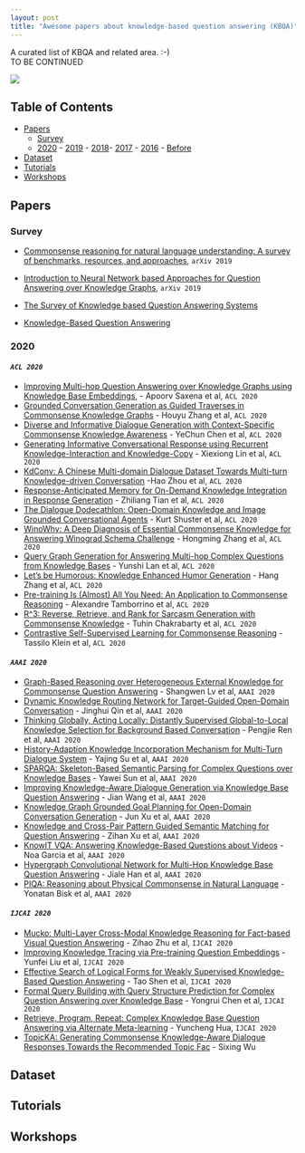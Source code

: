 ```yaml
---
layout: post
title: "Awesome papers about knowledge-based question answering (KBQA)"
---
```


A curated list of KBQA and related area. :-)  
TO BE CONTINUED

<!--more-->

![](https://saffroninteractive.com/wp-content/uploads/2014/09/Knowledge-1024x576.png)

## Table of Contents

- [Papers](#papers)
  - [Survey](#survey)
  - [2020](#2020) - [2019](#2019) - [2018](#2018)- [2017](#2017) - [2016](#2016) - [Before](#before)
- [Dataset](#dataset)
- [Tutorials](#tutorials)
- [Workshops](#workshops)

## Papers

### Survey

- [Commonsense reasoning for natural language understanding: A survey of benchmarks, resources, and approaches](https://www.researchgate.net/profile/Shane_Storks/publication/332169673_Recent_Advances_in_Natural_Language_Inference_A_Survey_of_Benchmarks_Resources_and_Approaches/links/5ccb54774585153c8c682026/Recent-Advances-in-Natural-Language-Inference-A-Survey-of-Benchmarks-Resources-and-Approaches.pdf), `arXiv 2019`

- [Introduction to Neural Network based Approaches for Question Answering over Knowledge Graphs](https://arxiv.org/pdf/1907.09361.pdf), `arXiv 2019`

- [The Survey of Knowledge based Question Answering Systems](https://www.google.com/url?sa=t&rct=j&q=&esrc=s&source=web&cd=&cad=rja&uact=8&ved=2ahUKEwiO6Zaw54_qAhURK6YKHTvgCuoQFjACegQIARAB&url=https%3A%2F%2Fpdfs.semanticscholar.org%2Fbde1%2F5f8e5a6c945337ffd9419b16ccdbd6ffa50e.pdf&usg=AOvVaw2IRvoy6Lav_qSNf3GH0KbK)

- [Knowledge-Based Question Answering](https://www.google.com/url?sa=t&rct=j&q=&esrc=s&source=web&cd=&cad=rja&uact=8&ved=2ahUKEwiO6Zaw54_qAhURK6YKHTvgCuoQFjAEegQIBBAB&url=http%3A%2F%2Fwww.comp.mq.edu.au%2F~rolfs%2Fpapers%2Fkes.pdf&usg=AOvVaw2WTg6lvzeccWf0Jky4gfxf)

### 2020

#### _`ACL 2020`_

- [Improving Multi-hop Question Answering over Knowledge Graphs using Knowledge Base Embeddings](https://acl2020.org/program/accepted/#main-conference), - Apoorv Saxena et al, `ACL 2020`
- [Grounded Conversation Generation as Guided Traverses in Commonsense Knowledge Graphs](https://acl2020.org/program/accepted/#main-conference) - Houyu Zhang et al, `ACL 2020`
- [Diverse and Informative Dialogue Generation with Context-Specific Commonsense Knowledge Awareness](https://acl2020.org/program/accepted/#main-conference) - YeChun Chen et al, `ACL 2020`
- [Generating Informative Conversational Response using Recurrent Knowledge-Interaction and Knowledge-Copy](https://acl2020.org/program/accepted/#main-conference) - Xiexiong Lin et al, `ACL 2020`
- [KdConv: A Chinese Multi-domain Dialogue Dataset Towards Multi-turn Knowledge-driven Conversation]() -Hao Zhou et al, `ACL 2020`
- [Response-Anticipated Memory for On-Demand Knowledge Integration in Response Generation]() - Zhiliang Tian et al, `ACL 2020`
- [The Dialogue Dodecathlon: Open-Domain Knowledge and Image Grounded Conversational Agents]() - Kurt Shuster et al, `ACL 2020`
- [WinoWhy: A Deep Diagnosis of Essential Commonsense Knowledge for Answering Winograd Schema Challenge]() - Hongming Zhang et al, `ACL 2020`
- [Query Graph Generation for Answering Multi-hop Complex Questions from Knowledge Bases]() - Yunshi Lan et al, `ACL 2020`
- [Let’s be Humorous: Knowledge Enhanced Humor Generation]() - Hang Zhang et al, `ACL 2020`
- [Pre-training Is (Almost) All You Need: An Application to Commonsense Reasoning]() - Alexandre Tamborrino et al, `ACL 2020`
- [R^3: Reverse, Retrieve, and Rank for Sarcasm Generation with Commonsense Knowledge]() - Tuhin Chakrabarty et al, `ACL 2020`
- [Contrastive Self-Supervised Learning for Commonsense Reasoning]() - Tassilo Klein et al, `ACL 2020`

#### _`AAAI 2020`_

- [Graph-Based Reasoning over Heterogeneous External Knowledge for Commonsense Question Answering](https://aaai.org/ojs/index.php/AAAI/article/view/6364) - Shangwen Lv et al, `AAAI 2020`
- [Dynamic Knowledge Routing Network for Target-Guided Open-Domain Conversation](https://aaai.org/ojs/index.php/AAAI/article/view/6390) - Jinghui Qin et al, `AAAI 2020`
- [Thinking Globally, Acting Locally: Distantly Supervised Global-to-Local Knowledge Selection for Background Based Conversation](https://aaai.org/ojs/index.php/AAAI/article/view/6395) - Pengjie Ren et al, `AAAI 2020`
- [History-Adaption Knowledge Incorporation Mechanism for Multi-Turn Dialogue System](https://aaai.org/ojs/index.php/AAAI/article/view/6425) - Yajing Su et al, `AAAI 2020`
- [SPARQA: Skeleton-Based Semantic Parsing for Complex Questions over Knowledge Bases](https://aaai.org/ojs/index.php/AAAI/article/view/6426) - Yawei Sun et al, `AAAI 2020`
- [Improving Knowledge-Aware Dialogue Generation via Knowledge Base Question Answering](https://aaai.org/ojs/index.php/AAAI/article/view/6453) - Jian Wang et al, `AAAI 2020`
- [Knowledge Graph Grounded Goal Planning for Open-Domain Conversation Generation](https://aaai.org/ojs/index.php/AAAI/article/view/6474) - Jun Xu et al, `AAAI 2020`
- [Knowledge and Cross-Pair Pattern Guided Semantic Matching for Question Answering](https://aaai.org/ojs/index.php/AAAI/article/view/6478) - Zihan Xu et al, `AAAI 2020`
- [KnowIT VQA: Answering Knowledge-Based Questions about Videos](https://aaai.org/ojs/index.php/AAAI/article/view/6713) - Noa Garcia et al, `AAAI 2020`
- [Hypergraph Convolutional Network for Multi-Hop Knowledge Base Question Answering](https://aaai.org/ojs/index.php/AAAI/article/view/7172) - Jiale Han et al, `AAAI 2020`
- [PIQA: Reasoning about Physical Commonsense in Natural Language](https://aaai.org/ojs/index.php/AAAI/article/view/6239) - Yonatan Bisk et al, `AAAI 2020`

#### _`IJCAI 2020`_

- [Mucko: Multi-Layer Cross-Modal Knowledge Reasoning for Fact-based Visual Question Answering](https://arxiv.org/abs/2006.09073) - Zihao Zhu et al, `IJCAI 2020`
- [Improving Knowledge Tracing via Pre-training Question Embeddings]() - Yunfei Liu et al, `IJCAI 2020`
- [Effective Search of Logical Forms for Weakly Supervised Knowledge-Based Question Answering]() - Tao Shen et al, `IJCAI 2020`
- [Formal Query Building with Query Structure Prediction for Complex Question Answering over Knowledge Base]() - Yongrui Chen et al, `IJCAI 2020`
- [Retrieve, Program, Repeat: Complex Knowledge Base Question Answering via Alternate Meta-learning]() - Yuncheng Hua, `IJCAI 2020`
- [TopicKA: Generating Commonsense Knowledge-Aware Dialogue Responses Towards the Recommended Topic Fac]() - Sixing Wu

## Dataset

## Tutorials

## Workshops
